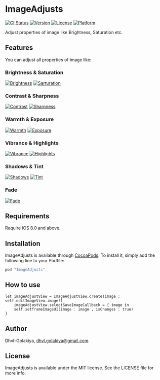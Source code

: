 # ImageAdjusts

[![CI Status](http://img.shields.io/travis/Dhvl-Golakiya/ImageAdjusts.svg?style=flat)](https://travis-ci.org/Dhvl-Golakiya/ImageAdjusts)
[![Version](https://img.shields.io/cocoapods/v/ImageAdjusts.svg?style=flat)](http://cocoapods.org/pods/ImageAdjusts)
[![License](https://img.shields.io/cocoapods/l/ImageAdjusts.svg?style=flat)](http://cocoapods.org/pods/ImageAdjusts)
[![Platform](https://img.shields.io/cocoapods/p/ImageAdjusts.svg?style=flat)](http://cocoapods.org/pods/ImageAdjusts)

Adjust properties of image like Brightness, Saturation etc.

## Features

You can adjust all properties of image like:

### Brightness & Saturation
<a href="https://ibb.co/kaND7Q"><img src="https://image.ibb.co/d9Z4E5/Brightness.png" alt="Brightness" border="0"></a>
<a href="https://ibb.co/iuTaMk"><img src="https://image.ibb.co/fxzRSQ/Sarturation.png" alt="Sarturation" border="0"></a>

### Contrast & Sharpness
<a href="https://ibb.co/eSHVnQ"><img src="https://image.ibb.co/dnzzgk/Contrast.png" alt="Contrast" border="0"></a>
<a href="https://ibb.co/dLTEE5"><img src="https://image.ibb.co/d52Kgk/Sharpness.png" alt="Sharpness" border="0"></a>

### Warmth & Exposure
<a href="https://ibb.co/c7U4E5"><img src="https://image.ibb.co/jpi9gk/Warmth.png" alt="Warmth" border="0"></a>
<a href="https://ibb.co/jdJ9gk"><img src="https://image.ibb.co/mLLN1k/Exposure.png" alt="Exposure" border="0"></a>

### Vibrance & Highlights
<a href="https://ibb.co/i2auE5"><img src="https://image.ibb.co/mz337Q/Vibrance.png" alt="Vibrance" border="0"></a>
<a href="https://ibb.co/f4RC1k"><img src="https://image.ibb.co/imTQMk/Highlights.png" alt="Highlights" border="0"></a>

### Shadows & Tint
<a href="https://ibb.co/iwyv45"><img src="https://image.ibb.co/fyVmBk/Shadows.png" alt="Shadows" border="0"></a>
<a href="https://ibb.co/gy08P5"><img src="https://image.ibb.co/jf2Nj5/Tint.png" alt="Tint" border="0"></a>

### Fade
<a href="https://ibb.co/cnZDrk"><img src="https://image.ibb.co/mRGRBk/Fade.png" alt="Fade" border="0"></a>

## Requirements

Require iOS 8.0 and above.

## Installation

ImageAdjusts is available through [CocoaPods](http://cocoapods.org). To install
it, simply add the following line to your Podfile:

```ruby
pod "ImageAdjusts"
```

## How to use

```
let imageAdjustView = ImageAdjustView.create(image : self.editImageView.image!)
    imageAdjustView.selectSaveImageCallback = { image in
    self.setframeImageUI(image : image , isChanges : true)
} 
```

## Author

Dhvl-Golakiya, dhvl.golakiya@gmail.com

## License

ImageAdjusts is available under the MIT license. See the LICENSE file for more info.

